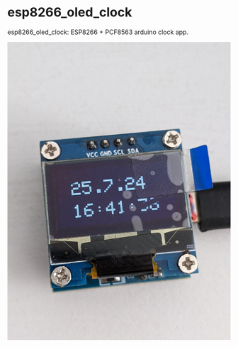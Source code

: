 # esp8266_oled_clock
esp8266_oled_clock: ESP8266 + PCF8563 arduino clock app.

![screenshot](PXL_20240725_134135255.jpg)
